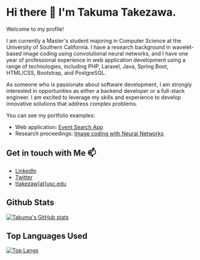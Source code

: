 # Hi there 👋 I'm Takuma Takezawa.
Welcome to my profile! 

I am currently a Master's student majoring in Computer Science at the University of Southern California. I have a research background in wavelet-based image coding using convolutional neural networks, and I have one year of professional experience in web application development using a range of technologies, including PHP, Laravel, Java, Spring Boot, HTML/CSS, Bootstrap, and PostgreSQL.

As someone who is passionate about software development, I am strongly interested in opportunities as either a backend developer or a full-stack engineer. I am excited to leverage my skills and experience to develop innovative solutions that address complex problems. 

You can see my portfolio examples:
* Web application: [Event Search App](https://webtech-hw8-ttakezaw.wl.r.appspot.com/search)
* Research proceedings: [Image coding with Neural Networks](http://www.ijmlc.org/vol11/1026-T5003.pdf)

## Get in touch with Me 📫
* [LinkedIn](https://www.linkedin.com/in/takuma-takezawa/)
* [Twitter](https://twitter.com/bamboo_steam)
* [ttakezaw[at]usc.edu](mailto:ttakezaw@usc.edu)

## Github Stats
[![Takuma's GitHub stats](https://github-readme-stats.vercel.app/api?username=bamboosteam)](https://github.com/anuraghazra/github-readme-stats)
## Top Languages Used
[![Top Langs](https://github-readme-stats.vercel.app/api/top-langs/?username=bamboosteam&layout=compact)](https://github.com/anuraghazra/github-readme-stats)

<!--
**bamboosteam/bamboosteam** is a ✨ _special_ ✨ repository because its `README.md` (this file) appears on your GitHub profile.

Here are some ideas to get you started:

- 🔭 I’m currently working on ...
- 🌱 I’m currently learning ...
- 👯 I’m looking to collaborate on ...
- 🤔 I’m looking for help with ...
- 💬 Ask me about ...
- 📫 How to reach me: ...
- 😄 Pronouns: ...
- ⚡ Fun fact: ...
-->
